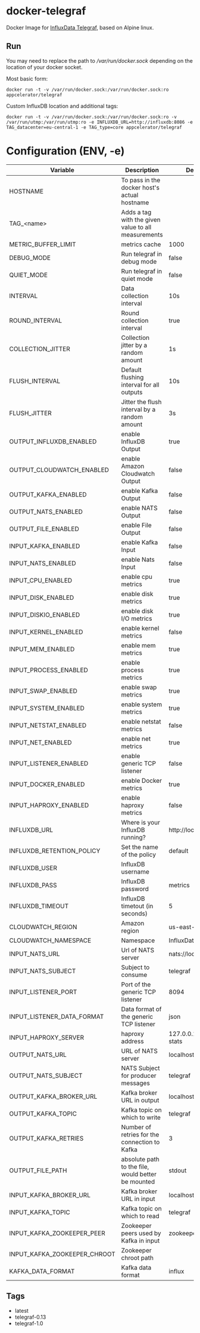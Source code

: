 # docker-telegraf

Docker Image for [InfluxData Telegraf](https://influxdata.com/time-series-platform/telegraf/), based on Alpine linux.

## Run

You may need to replace the path to */var/run/docker.sock* depending on the location of your docker socket.

Most basic form:

    docker run -t -v /var/run/docker.sock:/var/run/docker.sock:ro appcelerator/telegraf

Custom InfluxDB location and additional tags:

    docker run -t -v /var/run/docker.sock:/var/run/docker.sock:ro -v /var/run/utmp:/var/run/utmp:ro -e INFLUXDB_URL=http://influxdb:8086 -e TAG_datacenter=eu-central-1 -e TAG_type=core appcelerator/telegraf

# Configuration (ENV, -e)

Variable | Description | Default value | Sample value 
-------- | ----------- | ------------- | ------------
HOSTNAME | To pass in the docker host's actual hostname | | localhost
TAG_\<name\> | Adds a tag with the given value to all measurements | | TAG_datacenter=eu-central-1
METRIC_BUFFER_LIMIT | metrics cache | 1000 |
DEBUG_MODE | Run telegraf in debug mode | false | true
QUIET_MODE | Run telegraf in quiet mode | false | true
INTERVAL | Data collection interval | 10s |
ROUND_INTERVAL | Round collection interval | true |
COLLECTION_JITTER | Collection jitter by a random amount | 1s |
FLUSH_INTERVAL | Default flushing interval for all outputs | 10s |
FLUSH_JITTER | Jitter the flush interval by a random amount | 3s |
OUTPUT_INFLUXDB_ENABLED | enable InfluxDB Output | true |
OUTPUT_CLOUDWATCH_ENABLED | enable Amazon Cloudwatch Output | false |
OUTPUT_KAFKA_ENABLED | enable Kafka Output | false |
OUTPUT_NATS_ENABLED | enable NATS Output | false |
OUTPUT_FILE_ENABLED | enable File Output | false |
INPUT_KAFKA_ENABLED | enable Kafka Input | false |
INPUT_NATS_ENABLED | enable Nats Input | false |
INPUT_CPU_ENABLED | enable cpu metrics | true |
INPUT_DISK_ENABLED | enable disk metrics | true |
INPUT_DISKIO_ENABLED | enable disk I/O metrics | true |
INPUT_KERNEL_ENABLED | enable kernel metrics | false |
INPUT_MEM_ENABLED | enable mem metrics | true |
INPUT_PROCESS_ENABLED | enable process metrics | true |
INPUT_SWAP_ENABLED | enable swap metrics | true |
INPUT_SYSTEM_ENABLED | enable system metrics | true |
INPUT_NETSTAT_ENABLED | enable netstat metrics | false |
INPUT_NET_ENABLED | enable net metrics | true |
INPUT_LISTENER_ENABLED | enable generic TCP listener | false |
INPUT_DOCKER_ENABLED | enable Docker metrics | true |
INPUT_HAPROXY_ENABLED | enable haproxy metrics | false |
INFLUXDB_URL | Where is your InfluxDB running? | http://localhost:8086 | http://influxdb:8086
INFLUXDB_RETENTION_POLICY | Set the name of the policy | default | ""
INFLUXDB_USER | InfluxDB username | |
INFLUXDB_PASS | InfluxDB password | metrics |
INFLUXDB_TIMEOUT | InfluxDB timetout (in seconds) | 5 |
CLOUDWATCH_REGION | Amazon region | us-east-1 |
CLOUDWATCH_NAMESPACE | Namespace | InfluxData/Telegraf |
INPUT_NATS_URL | Url of NATS server | nats://localhost:4222 |
INPUT_NATS_SUBJECT | Subject to consume | telegraf |
INPUT_LISTENER_PORT | Port of the generic TCP listener | 8094 |
INPUT_LISTENER_DATA_FORMAT | Data format of the generic TCP listener | json |
INPUT_HAPROXY_SERVER | haproxy address | 127.0.0.1:1931/haproxy?stats | /var/run/haproxy/admin/sock
OUTPUT_NATS_URL | URL of NATS server | localhost:4222 |
OUTPUT_NATS_SUBJECT | NATS Subject for producer messages | telegraf |
OUTPUT_KAFKA_BROKER_URL | Kafka broker URL in output | localhost:9092 |
OUTPUT_KAFKA_TOPIC | Kafka topic on which to write | telegraf |
OUTPUT_KAFKA_RETRIES | Number of retries for the connection to Kafka | 3 |
OUTPUT_FILE_PATH | absolute path to the file, would better be mounted | stdout |
INPUT_KAFKA_BROKER_URL | Kafka broker URL in input | localhost:9092 |
INPUT_KAFKA_TOPIC | Kafka topic on which to read | telegraf |
INPUT_KAFKA_ZOOKEEPER_PEER | Zookeeper peers used by Kafka in input | zookeeper:2181 |
INPUT_KAFKA_ZOOKEEPER_CHROOT | Zookeeper chroot path | |
KAFKA_DATA_FORMAT | Kafka data format | influx |

## Tags

- latest
- telegraf-0.13
- telegraf-1.0

